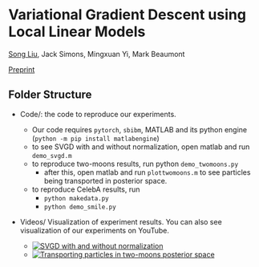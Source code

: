 # Variational Gradient Descent using Local Linear Models
[Song Liu](http://allmodelsarewrong.net), Jack Simons, Mingxuan Yi, Mark Beaumont 

[Preprint](https://arxiv.org/abs/2305.15577)

## Folder Structure
- Code/: the code to reproduce our experiments. 
  - Our code requires ```pytorch```, ```sbibm```, MATLAB and its python engine (```python -m pip install matlabengine```)
  - to see SVGD with and without normalization, open matlab and run ```demo_svgd.m```
  - to reproduce two-moons results, run python ```demo_twomoons.py```
    - after this, open matlab and run ```plottwomoons.m``` to see particles being transported in posterior space. 
  - to reproduce CelebA results, run
    - ```python makedata.py```
    - ```python demo_smile.py``` 

- Videos/ Visualization of experiment results. You can also see visualization of our experiments on YouTube. 
    - [![SVGD with and without normalization](https://img.youtube.com/vi/JOkWak1ewDE/maxresdefault.jpg)](https://youtu.be/JOkWak1ewDE)
    - [![Transporting particles in two-moons posterior space](https://img.youtube.com/vi/9YdEr2HqHMw/maxresdefault.jpg)](https://youtu.be/9YdEr2HqHMw)

